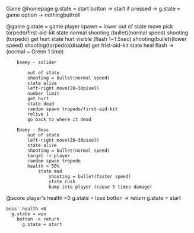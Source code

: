 Game
  @homepage
  g.state = start
    botton -> start
      if pressed -> g.state = game
    option -> nothingbuttroll

  @game
  g.state = game
        player
        spawn = lower
        out of state 
            move
            pick torpedo/first-aid-kit
        state normal
            shooting (bullet)(normal speed)
            shooting (torpedo)
            get hurt
                state hurt
                    visible (flash 1~1.5sec)
                    shooting(bullet)(lower speed)
                    shooting(torpedo)(disable)
            get frist-aid-kit
                state heal
                    flash -> (normal ~ Green 1 time)
        
        Enemy - solider
            
            out of state
            shooting = bullet(normal speed)
            state alive
            left-right move(20~30pixel) 
            number limit
            get hurt
            state dead
            random spawn tropedo/first-aid-kit 
            relive 1
            go back to where it dead 
            
        Enemy - Boss
            out of state
            left-right move(20~30pixel)
            state alive
            shooting = bullet(normal speed)
            target -> player
            random spwan tropedo
            health < 50%
                state mad 
                    shooting = bullet(faster speed)
                    state rush
                    bump into player (cause 5 times damage)

@score
    player's health <0
      g.state = lose
        botton -> return
          g.state = start

    boss' health <0
      g.state = win 
        botton -> return
          g.state = start              
